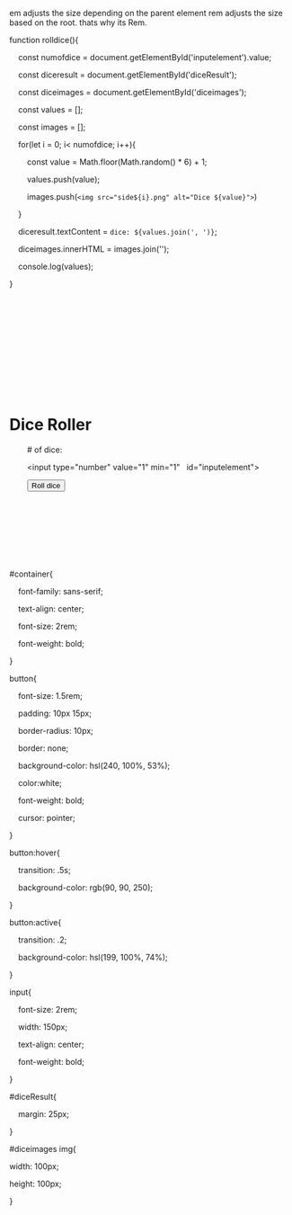 

em adjusts the size depending on the parent element rem adjusts the size based on the root. thats why its Rem.

function rolldice(){

    const numofdice = document.getElementById('inputelement').value;

    const diceresult = document.getElementById('diceResult');

    const diceimages = document.getElementById('diceimages');

    const values = [];

    const images = [];

  

    for(let i = 0; i< numofdice; i++){

        const value = Math.floor(Math.random() * 6) + 1;

        values.push(value);

        images.push(`<img src="side${i}.png" alt="Dice ${value}">`)

    }

  

    diceresult.textContent = `dice: ${values.join(', ')}`;

    diceimages.innerHTML = images.join('');

    console.log(values);

}



<!DOCTYPE html>

<html lang="en">

<head>

    <meta charset="UTF-8">

    <meta name="viewport" content="width=device-width, initial-scale=1.0">

    <title>Document</title>

    <link rel="stylesheet" href="style.css">

</head>

<body>

    <div id="container">

        <h1> Dice Roller</h1>

        <label># of dice:</label>

        <input type="number" value="1" min="1"   id="inputelement">

        <button onclick="rolldice()"> Roll dice</button>

        <div id="diceResult"></div>

        <div id="diceimages"></div>

    </div>

    <script src="script.js"></script>

</body>

</html>
#container{

    font-family: sans-serif;

    text-align: center;

    font-size: 2rem;

    font-weight: bold;

  

}

  

button{

    font-size: 1.5rem;

    padding: 10px 15px;

    border-radius: 10px;

    border: none;

    background-color: hsl(240, 100%, 53%);

    color:white;

    font-weight: bold;

    cursor: pointer;

}

  

button:hover{

    transition: .5s;

    background-color: rgb(90, 90, 250);

}

  

button:active{

    transition: .2;

    background-color: hsl(199, 100%, 74%);

}

  
  

input{

    font-size: 2rem;

    width: 150px;

    text-align: center;

    font-weight: bold;

}

  

#diceResult{

    margin: 25px;

}

  

#diceimages img{

width: 100px;

height: 100px;

  

}